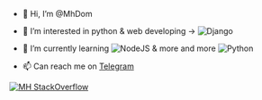- 👋 Hi, I’m @MhDom
- 👀 I’m interested in python & web developing -> ![Django](https://img.shields.io/badge/django-%23092E20.svg?style=for-the-badge&logo=django&logoColor=white)
- 🌱 I’m currently learning ![NodeJS](https://img.shields.io/badge/node.js-6DA55F?style=for-the-badge&logo=node.js&logoColor=white) & more and more ![Python](https://img.shields.io/badge/python-3670A0?style=for-the-badge&logo=python&logoColor=ffdd54)

- 📫 Can reach me on [Telegram](https://t.me/MH_dom)

[![MH StackOverflow](https://github-readme-stackoverflow.vercel.app/?userID=15117196)](https://stackoverflow.com/users/15117196/m-h)

